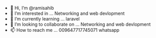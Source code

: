 - 👋 Hi, I’m @ramisahib
- 👀 I’m interested in ... Networking and web devlopment
- 🌱 I’m currently learning ... laravel
- 💞️ I’m looking to collaborate on ... Networking and web devlopment
- 📫 How to reach me ... 009647717745071 whatsapp

<!---
ramisahib/ramisahib is a ✨ special ✨ repository because its `README.md` (this file) appears on your GitHub profile.
You can click the Preview link to take a look at your changes.
--->
